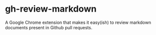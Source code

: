 # gh-review-markdown

A Google Chrome extension that makes it easy(ish) to review markdown documents present in Github pull requests.